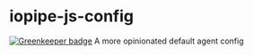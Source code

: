 # iopipe-js-config

[![Greenkeeper badge](https://badges.greenkeeper.io/iopipe/iopipe-js-config.svg)](https://greenkeeper.io/)
A more opinionated default agent config
